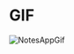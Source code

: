 


# GIF
![NotesAppGif](https://github.com/user-attachments/assets/0d173771-0778-4006-bb94-0264898c032a)
